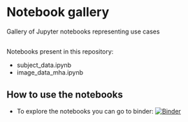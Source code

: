 # Notebook gallery


Gallery of Jupyter notebooks representing use cases

## 
Notebooks present in this repository: 
- subject_data.ipynb
- image_data_mha.ipynb


## How to use the notebooks
- To explore the notebooks  you can go to binder: [![Binder](https://mybinder.org/badge_logo.svg)](https://mybinder.org/v2/gh/JCMSK/nb_gallery/master)


